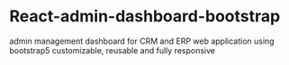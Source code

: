 # React-admin-dashboard-bootstrap
admin management dashboard for CRM and ERP web application using bootstrap5 customizable, reusable and fully responsive 
